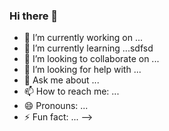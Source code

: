 ### Hi there 👋


- 🔭 I’m currently working on ...
- 🌱 I’m currently learning ...sdfsd
- 👯 I’m looking to collaborate on ...
- 🤔 I’m looking for help with ...
- 💬 Ask me about ...
- 📫 How to reach me: ...
- 😄 Pronouns: ...
- ⚡ Fun fact: ...
-->
